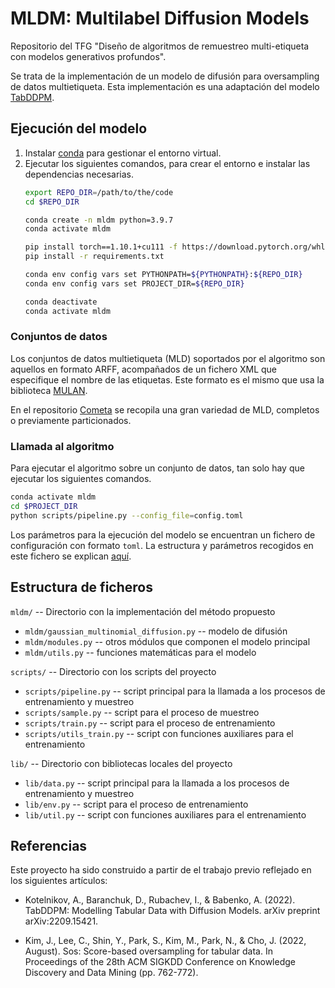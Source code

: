 # MLDM: Multilabel Diffusion Models
Repositorio del TFG "Diseño de algoritmos de remuestreo multi-etiqueta con modelos generativos profundos".

Se trata de la implementación de un modelo de difusión para oversampling de datos multietiqueta.
Esta implementación es una adaptación del modelo [TabDDPM](https://github.com/rotot0/tab-ddpm).

## Ejecución del modelo
1. Instalar [conda](https://docs.conda.io/en/latest/miniconda.html) para gestionar el entorno virtual.
2. Ejecutar los siguientes comandos, para crear el entorno e instalar las dependencias necesarias.
    ```bash
    export REPO_DIR=/path/to/the/code
    cd $REPO_DIR

    conda create -n mldm python=3.9.7
    conda activate mldm

    pip install torch==1.10.1+cu111 -f https://download.pytorch.org/whl/torch_stable.html
    pip install -r requirements.txt

    conda env config vars set PYTHONPATH=${PYTHONPATH}:${REPO_DIR}
    conda env config vars set PROJECT_DIR=${REPO_DIR}

    conda deactivate
    conda activate mldm
    ```

### Conjuntos de datos

Los conjuntos de datos multietiqueta (MLD) soportados por el algoritmo son aquellos en formato ARFF, acompañados de un fichero XML que especifique el nombre de las etiquetas. Este formato es el mismo que usa la biblioteca [MULAN](https://mulan.sourceforge.net/).

En el repositorio [Cometa](https://cometa.ujaen.es/) se recopila una gran variedad de MLD, completos o previamente particionados. 

### Llamada al algoritmo

Para ejecutar el algoritmo sobre un conjunto de datos, tan solo hay que ejecutar los siguientes comandos.

``` bash
conda activate mldm
cd $PROJECT_DIR
python scripts/pipeline.py --config_file=config.toml
```

Los parámetros para la ejecución del modelo se encuentran un fichero de configuración con formato `toml`. La estructura y parámetros recogidos en este fichero se explican [aquí](CONFIG_DESCRIPTION.md).

## Estructura de ficheros
`mldm/` -- Directorio con la implementación del método propuesto

- `mldm/gaussian_multinomial_diffusion.py` -- modelo de difusión  
- `mldm/modules.py` -- otros módulos que componen el modelo principal
- `mldm/utils.py` -- funciones matemáticas para el modelo

`scripts/` -- Directorio con los scripts del proyecto

- `scripts/pipeline.py` -- script principal para la llamada a los procesos de entrenamiento y muestreo
- `scripts/sample.py` -- script para el proceso de muestreo
- `scripts/train.py` -- script para el proceso de entrenamiento
- `scripts/utils_train.py` -- script con funciones auxiliares para el entrenamiento

`lib/` -- Directorio con bibliotecas locales del proyecto

- `lib/data.py` -- script principal para la llamada a los procesos de entrenamiento y muestreo
- `lib/env.py` -- script para el proceso de entrenamiento
- `lib/util.py` -- script con funciones auxiliares para el entrenamiento

## Referencias

Este proyecto ha sido construido a partir de el trabajo previo reflejado en los siguientes artículos:

- Kotelnikov, A., Baranchuk, D., Rubachev, I., & Babenko, A. (2022). TabDDPM: Modelling Tabular Data with Diffusion Models. arXiv preprint arXiv:2209.15421.


- Kim, J., Lee, C., Shin, Y., Park, S., Kim, M., Park, N., & Cho, J. (2022, August). Sos: Score-based oversampling for tabular data. In Proceedings of the 28th ACM SIGKDD Conference on Knowledge Discovery and Data Mining (pp. 762-772).